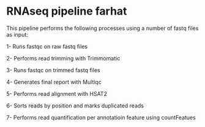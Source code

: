 # RNAseq pipeline farhat

This pipeline performs the following processes using a number of fastq files as input:

1- Runs fastqc on raw fastq files

2- Performs read trimming with Trimmomatic

3- Runs fastqc on trimmed fastq files

4- Generates final report with Multiqc

5- Performs read alignment with HSAT2

6- Sorts reads by position and marks duplicated reads

7- Performs read quantification per annotatioin feature using countFeatues

